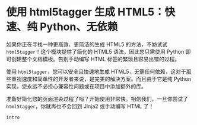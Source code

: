 # 使用 html5tagger 生成 HTML5：快速、纯 Python、无依赖
如果你正在寻找一种更高效、更简洁的生成 HTML5 的方法，不妨试试 `html5tagger`！这个模块提供了简化的 HTML5 语法，因此您只需使用 Python 即可创建整个文档模板。告别手动编写 HTML 标签的繁琐且容易出错的过程。

使用 `html5tagger`，您可以安全且快速地生成 HTML5，无需任何依赖，这对于那些重视速度和简单性的开发者来说，是完美的解决方案。而且由于它是纯 Python 实现，您永远不必担心兼容性问题或在项目中添加额外的库。

准备好简化您的页面渲染过程了吗？开始使用非常快。相信我们，一旦你尝试了 `html5tagger`，你就再也不会回到 Jinja2 或手动编写 HTML 了！

```{toctree}
intro
```